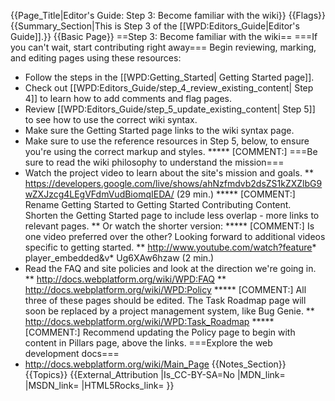 {{Page_Title|Editor's Guide: Step 3: Become familiar with the wiki}}
{{Flags}}
{{Summary_Section|This is Step 3 of the [[WPD:Editors_Guide|Editor's Guide]].}}
{{Basic Page}}
==Step 3: Become familiar with the wiki==
===If you can't wait, start contributing right away===
Begin reviewing, marking, and editing pages using these resources:
* Follow the steps in the [[WPD:Getting_Started| Getting Started page]].
* Check out [[WPD:Editors_Guide/step_4_review_existing_content| Step 4]] to learn how to add comments and flag pages.
* Review [[WPD:Editors_Guide/step_5_update_existing_content| Step 5]] to see how to use the correct wiki syntax.
* Make sure the Getting Started page links to the wiki syntax page.  
* Make sure to use the reference resources in Step 5, below, to ensure you're using the correct markup and styles.
***** [COMMENT:] 
===Be sure to read the wiki philosophy to understand the mission===
* Watch the project video to learn about the site's mission and goals.
** https://developers.google.com/live/shows/ahNzfmdvb2dsZS1kZXZlbG9wZXJzcg4LEgVFdmVudBiomqIEDA/ (29 min.)
***** [COMMENT:] Rename Getting Started to Getting Started Contributing Content. Shorten the Getting Started page to include less overlap - more links to relevant pages. 
** Or watch the shorter version:
***** [COMMENT:] Is one video preferred over the other? Looking forward to additional videos specific to getting started.
** http://www.youtube.com/watch?feature* player_embedded&v* Ug6XAw6hzaw (2 min.)
* Read the FAQ and site policies and look at the direction we're going in.
** http://docs.webplatform.org/wiki/WPD:FAQ
** http://docs.webplatform.org/wiki/WPD:Policy
***** [COMMENT:] All three of these pages should be edited. The Task Roadmap page will soon be replaced by a project management system, like Bug Genie.
** http://docs.webplatform.org/wiki/WPD:Task_Roadmap 
***** [COMMENT:] Recommend updating the Policy page to begin with content in Pillars page, above the links.
===Explore the web development docs===
* http://docs.webplatform.org/wiki/Main_Page
{{Notes_Section}}
{{Topics}}
{{External_Attribution
|Is_CC-BY-SA=No
|MDN_link=
|MSDN_link=
|HTML5Rocks_link=
}}